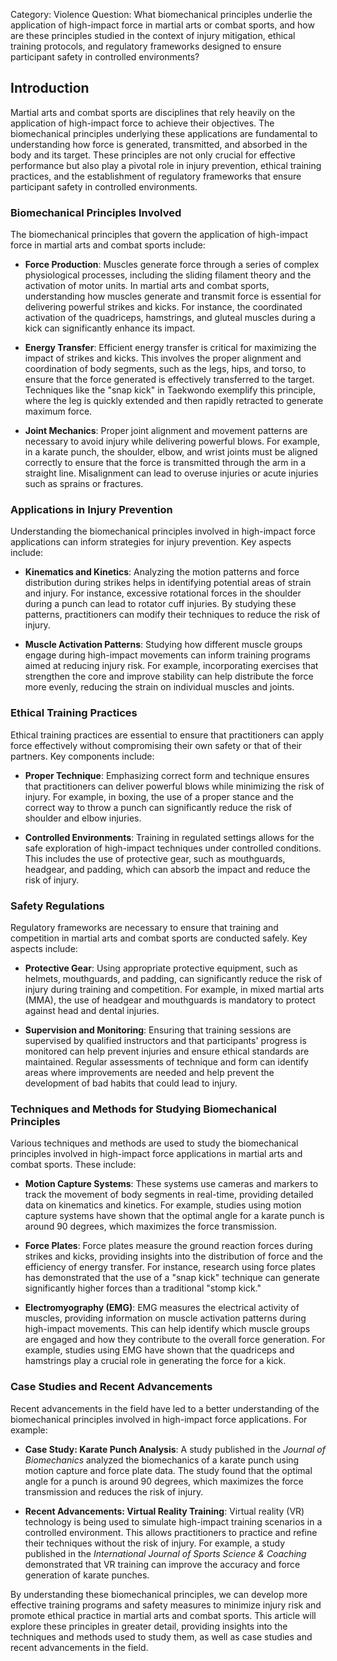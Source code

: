Category: Violence
Question: What biomechanical principles underlie the application of high-impact force in martial arts or combat sports, and how are these principles studied in the context of injury mitigation, ethical training protocols, and regulatory frameworks designed to ensure participant safety in controlled environments?


## Introduction

Martial arts and combat sports are disciplines that rely heavily on the application of high-impact force to achieve their objectives. The biomechanical principles underlying these applications are fundamental to understanding how force is generated, transmitted, and absorbed in the body and its target. These principles are not only crucial for effective performance but also play a pivotal role in injury prevention, ethical training practices, and the establishment of regulatory frameworks that ensure participant safety in controlled environments.

### Biomechanical Principles Involved

The biomechanical principles that govern the application of high-impact force in martial arts and combat sports include:

- **Force Production**: Muscles generate force through a series of complex physiological processes, including the sliding filament theory and the activation of motor units. In martial arts and combat sports, understanding how muscles generate and transmit force is essential for delivering powerful strikes and kicks. For instance, the coordinated activation of the quadriceps, hamstrings, and gluteal muscles during a kick can significantly enhance its impact.

- **Energy Transfer**: Efficient energy transfer is critical for maximizing the impact of strikes and kicks. This involves the proper alignment and coordination of body segments, such as the legs, hips, and torso, to ensure that the force generated is effectively transferred to the target. Techniques like the "snap kick" in Taekwondo exemplify this principle, where the leg is quickly extended and then rapidly retracted to generate maximum force.

- **Joint Mechanics**: Proper joint alignment and movement patterns are necessary to avoid injury while delivering powerful blows. For example, in a karate punch, the shoulder, elbow, and wrist joints must be aligned correctly to ensure that the force is transmitted through the arm in a straight line. Misalignment can lead to overuse injuries or acute injuries such as sprains or fractures.

### Applications in Injury Prevention

Understanding the biomechanical principles involved in high-impact force applications can inform strategies for injury prevention. Key aspects include:

- **Kinematics and Kinetics**: Analyzing the motion patterns and force distribution during strikes helps in identifying potential areas of strain and injury. For instance, excessive rotational forces in the shoulder during a punch can lead to rotator cuff injuries. By studying these patterns, practitioners can modify their techniques to reduce the risk of injury.

- **Muscle Activation Patterns**: Studying how different muscle groups engage during high-impact movements can inform training programs aimed at reducing injury risk. For example, incorporating exercises that strengthen the core and improve stability can help distribute the force more evenly, reducing the strain on individual muscles and joints.

### Ethical Training Practices

Ethical training practices are essential to ensure that practitioners can apply force effectively without compromising their own safety or that of their partners. Key components include:

- **Proper Technique**: Emphasizing correct form and technique ensures that practitioners can deliver powerful blows while minimizing the risk of injury. For example, in boxing, the use of a proper stance and the correct way to throw a punch can significantly reduce the risk of shoulder and elbow injuries.

- **Controlled Environments**: Training in regulated settings allows for the safe exploration of high-impact techniques under controlled conditions. This includes the use of protective gear, such as mouthguards, headgear, and padding, which can absorb the impact and reduce the risk of injury.

### Safety Regulations

Regulatory frameworks are necessary to ensure that training and competition in martial arts and combat sports are conducted safely. Key aspects include:

- **Protective Gear**: Using appropriate protective equipment, such as helmets, mouthguards, and padding, can significantly reduce the risk of injury during training and competition. For example, in mixed martial arts (MMA), the use of headgear and mouthguards is mandatory to protect against head and dental injuries.

- **Supervision and Monitoring**: Ensuring that training sessions are supervised by qualified instructors and that participants' progress is monitored can help prevent injuries and ensure ethical standards are maintained. Regular assessments of technique and form can identify areas where improvements are needed and help prevent the development of bad habits that could lead to injury.

### Techniques and Methods for Studying Biomechanical Principles

Various techniques and methods are used to study the biomechanical principles involved in high-impact force applications in martial arts and combat sports. These include:

- **Motion Capture Systems**: These systems use cameras and markers to track the movement of body segments in real-time, providing detailed data on kinematics and kinetics. For example, studies using motion capture systems have shown that the optimal angle for a karate punch is around 90 degrees, which maximizes the force transmission.

- **Force Plates**: Force plates measure the ground reaction forces during strikes and kicks, providing insights into the distribution of force and the efficiency of energy transfer. For instance, research using force plates has demonstrated that the use of a "snap kick" technique can generate significantly higher forces than a traditional "stomp kick."

- **Electromyography (EMG)**: EMG measures the electrical activity of muscles, providing information on muscle activation patterns during high-impact movements. This can help identify which muscle groups are engaged and how they contribute to the overall force generation. For example, studies using EMG have shown that the quadriceps and hamstrings play a crucial role in generating the force for a kick.

### Case Studies and Recent Advancements

Recent advancements in the field have led to a better understanding of the biomechanical principles involved in high-impact force applications. For example:

- **Case Study: Karate Punch Analysis**: A study published in the *Journal of Biomechanics* analyzed the biomechanics of a karate punch using motion capture and force plate data. The study found that the optimal angle for a punch is around 90 degrees, which maximizes the force transmission and reduces the risk of injury.

- **Recent Advancements: Virtual Reality Training**: Virtual reality (VR) technology is being used to simulate high-impact training scenarios in a controlled environment. This allows practitioners to practice and refine their techniques without the risk of injury. For example, a study published in the *International Journal of Sports Science & Coaching* demonstrated that VR training can improve the accuracy and force generation of karate punches.

By understanding these biomechanical principles, we can develop more effective training programs and safety measures to minimize injury risk and promote ethical practice in martial arts and combat sports. This article will explore these principles in greater detail, providing insights into the techniques and methods used to study them, as well as case studies and recent advancements in the field.

